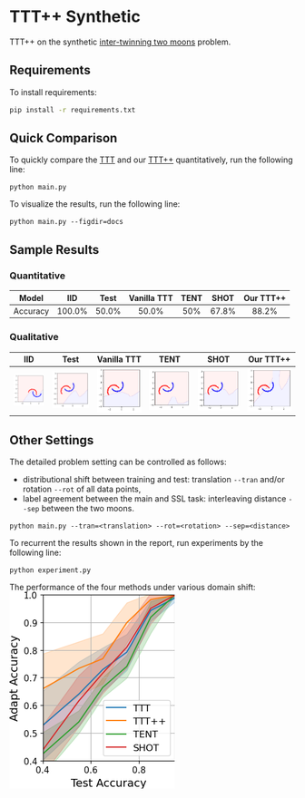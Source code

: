 # TTT++ Synthetic

TTT++ on the synthetic [inter-twinning two moons](https://scikit-learn.org/stable/modules/generated/sklearn.datasets.make_moons.html) problem.

## Requirements

To install requirements:

```bash
pip install -r requirements.txt
```

## Quick Comparison

To quickly compare the [TTT](https://proceedings.mlr.press/v119/sun20b.html) and our [TTT++](https://papers.nips.cc/paper/2021/hash/b618c3210e934362ac261db280128c22-Abstract.html) quantitatively, run the following line:
```
python main.py
```

To visualize the results, run the following line:
```
python main.py --figdir=docs
```

## Sample Results

### Quantitative

| Model      |   IID    |  Test    |  Vanilla TTT   |      TENT     |      SHOT     |   Our TTT++   |
|:----------:|:--------:|:--------:|:--------------:|:-------------:|:-------------:|:-------------:|
| Accuracy   |  100.0%  |  50.0%   |     50.0%      |      50%      |     67.8%     |     88.2%     |

### Qualitative

|      IID      |      Test     |  Vanilla TTT  |      TENT     |      SHOT     |   Our TTT++   |
|:-------------:|:-------------:|:-------------:|:-------------:|:-------------:|:-------------:|
![](docs/source_test.png) | ![](docs/target_test.png) | ![](docs/target_ttt.png) | ![](docs/target_tent.png) | ![](docs/target_shot.png) | ![](docs/target_ttt++.png) |

## Other Settings

The detailed problem setting can be controlled as follows:
- distributional shift between training and test: translation `--tran` and/or rotation `--rot` of all data points,
- label agreement between the main and SSL task: interleaving distance `--sep` between the two moons.
```
python main.py --tran=<translation> --rot=<rotation> --sep=<distance>
```

To recurrent the results shown in the report, run experiments by the following line:
```
python experiment.py
```
The performance of the four methods under various domain shift:
![](docs/moon_shift.png)

